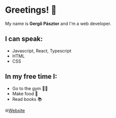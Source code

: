# Greetings! 👋
My name is **Gergő Pásztor** and I'm a web developer.

## I can speak:
- Javascript, React, Typescript
- HTML
- CSS

## In my free time I:
- Go to the gym 🏋️‍♂️
- Make food 🍗
- Read books 📚

🌐[Website](https://gergopasztor.dev)
